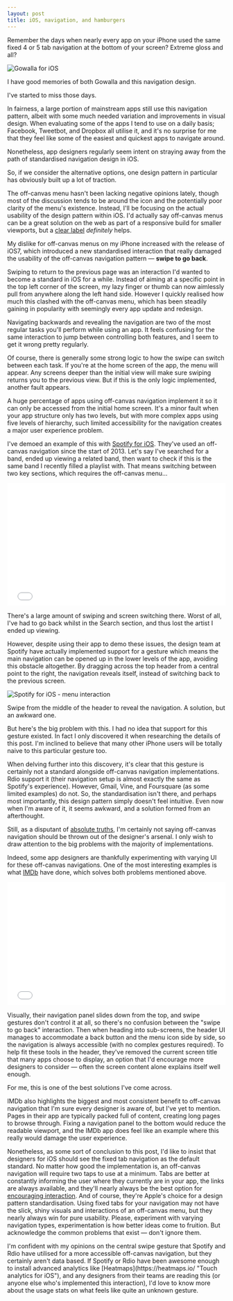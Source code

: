 ```yaml
---
layout: post
title: iOS, navigation, and hamburgers
---
```


Remember the days when nearly every app on your iPhone used the same fixed 4 or 5 tab navigation at the bottom of your screen? Extreme gloss and all?

<aside class="blog-image full-width-image">
	<img src="/images/posts/gowalla.jpg" alt="Gowalla for iOS" class="gowalla-image" />
	<p class="image-caption">I have good memories of both Gowalla and this navigation design.</p>
</aside>

I've started to miss those days.

In fairness, a large portion of mainstream apps still use this navigation pattern, albeit with some much needed variation and improvements in visual design. When evaluating some of the apps I tend to use on a daily basis; Facebook, Tweetbot, and Dropbox all utilise it, and it's no surprise for me that they feel like some of the easiest and quickest apps to navigate around.

Nonetheless, app designers regularly seem intent on straying away from the path of standardised navigation design in iOS.

So, if we consider the alternative options, one design pattern in particular has obviously built up a lot of traction.

The off-canvas menu hasn't been lacking negative opinions lately, though most of the discussion tends to be around the icon and the potentially poor clarity of the menu's existence. Instead, I'll be focusing on the actual usability of the design pattern within iOS. I'd actually say off-canvas menus can be a great solution on the web as part of a responsive build for smaller viewports, but a [clear label](http://exisweb.net/menu-eats-hamburger) *definitely* helps.

My dislike for off-canvas menus on my iPhone increased with the release of iOS7, which introduced a new standardised interaction that really damaged the usability of the off-canvas navigation pattern — **swipe to go back**.

Swiping to return to the previous page was an interaction I'd wanted to become a standard in iOS for a while. Instead of aiming at a specific point in the top left corner of the screen, my lazy finger or thumb can now aimlessly pull from anywhere along the left hand side. However I quickly realised how much this clashed with the off-canvas menu, which has been steadily gaining in popularity with seemingly every app update and redesign.

Navigating backwards and revealing the navigation are two of the most regular tasks you'll perform while using an app. It feels confusing for the same interaction to jump between controlling both features, and I seem to get it wrong pretty regularly.

Of course, there is generally some strong logic to how the swipe can switch between each task. If you're at the home screen of the app, the menu will appear. Any screens deeper than the initial view will make sure swiping returns you to the previous view. But if this is the only logic implemented, another fault appears.

A huge percentage of apps using off-canvas navigation implement it so it can only be accessed from the initial home screen. It's a minor fault when your app structure only has two levels, but with more complex apps using five levels of hierarchy, such limited accessibility for the navigation creates a major user experience problem.

I've demoed an example of this with [Spotify for iOS](https://itunes.apple.com/gb/app/spotify-music/id324684580?mt=8 "Spotify in the App Store"). They've used an off-canvas navigation since the start of 2013. Let's say I've searched for a band, ended up viewing a related band, then want to check if this is the same band I recently filled a playlist with. That means switching between two key sections, which requires the off-canvas menu&hellip;

<section class="dark-vid-wrap">
	<div>
		<style>.embed-container { position: relative; padding-bottom: 56.25%; padding-top: 0; height: 0; overflow: hidden; max-width: 100%; height: auto; } .embed-container iframe, .embed-container object, .embed-container embed { position: absolute; top: 0; left: 0; width: 100%; height: 100%; }</style>
		<div class='embed-container'>
			<iframe src="//player.vimeo.com/video/93538183" frameborder="0" webkitallowfullscreen mozallowfullscreen allowfullscreen></iframe>
		</div>
	</div>
</section>

There's a large amount of swiping and screen switching there. Worst of all, I've had to go back whilst in the Search section, and thus lost the artist I ended up viewing.

However, despite using their app to demo these issues, the design team at Spotify have actually implemented support for a gesture which means the main navigation can be opened up in the lower levels of the app, avoiding this obstacle altogether. By dragging across the top header from a central point to the right, the navigation reveals itself, instead of switching back to the previous screen.

<aside class="blog-image full-width-image">
	<img src="/images/posts/spotify-swipe.jpg" alt="Spotify for iOS - menu interaction" class="spotify-swipe-image" />
	<p class="image-caption">Swipe from the middle of the header to reveal the navigation. A solution, but an awkward one.</p>
</aside>

But here's the big problem with this. I had no idea that support for this gesture existed. In fact I only discovered it when researching the details of this post. I'm inclined to believe that many other iPhone users will be totally naive to this particular gesture too.

When delving further into this discovery, it's clear that this gesture is certainly not a standard alongside off-canvas navigation implementations. Rdio support it (their navigation setup is almost exactly the same as Spotify's experience). However, Gmail, Vine, and Foursquare (as some limited examples) do not. So, the standardisation isn't there, and perhaps most importantly, this design pattern simply doesn't feel intuitive. Even now when I'm aware of it, it seems awkward, and a solution formed from an afterthought.

Still, as a disputant of [absolute truths](/writing/never-use/), I'm certainly not saying off-canvas navigation should be thrown out of the designer's arsenal. I only wish to draw attention to the big problems with the majority of implementations.

Indeed, some app designers are thankfully experimenting with varying UI for these off-canvas navigations. One of the most interesting examples is what [IMDb](https://itunes.apple.com/gb/app/imdb-movies-tv/id342792525?mt=8 "IMDb for iOS") have done, which solves both problems mentioned above.</p>

<section class="dark-vid-wrap">
	<div>
		<style>.embed-container { position: relative; padding-bottom: 56.25%; padding-top: 0; height: 0; overflow: hidden; max-width: 100%; height: auto; } .embed-container iframe, .embed-container object, .embed-container embed { position: absolute; top: 0; left: 0; width: 100%; height: 100%; }</style>
		<div class='embed-container'>
			<iframe src="//player.vimeo.com/video/94083346" frameborder="0" webkitallowfullscreen mozallowfullscreen allowfullscreen></iframe>
		</div>
	</div>
</section>

Visually, their navigation panel slides down from the top, and swipe gestures don't control it at all, so there's no confusion between the "swipe to go back" interaction. Then when heading into sub-screens, the header UI manages to accommodate a back button and the menu icon side by side, so the navigation is always accessible (with no complex gestures required). To help fit these tools in the header, they've removed the current screen title that many apps choose to display, an option that I'd encourage more designers to consider — often the screen content alone explains itself well enough.

For me, this is one of the best solutions I've come across.

IMDb also highlights the biggest and most consistent benefit to off-canvas navigation that I'm sure every designer is aware of, but I've yet to mention. Pages in their app are typically packed full of content, creating long pages to browse through. Fixing a navigation panel to the bottom would reduce the readable viewport, and the IMDb app does feel like an example where this really would damage the user experience.

Nonetheless, as some sort of conclusion to this post, I'd like to insist that designers for iOS should see the fixed tab navigation as the default standard. No matter how good the implementation is, an off-canvas navigation will require two taps to use at a minimum. Tabs are better at constantly informing the user where they currently are in your app, the links are always available, and they'll nearly always be the best option for [encouraging interaction](http://thenextweb.com/dd/2014/04/08/ux-designers-side-drawer-navigation-costing-half-user-engagement/). And of course, they're Apple's choice for a design pattern standardisation. Using fixed tabs for your navigation may not have the slick, shiny visuals and interactions of an off-canvas menu, but they nearly always win for pure usability. Please, experiment with varying navigation types, experimentation is how better ideas come to fruition. But acknowledge the common problems that exist — don't ignore them.

<footer class="footnotes">
	I'm confident with my opinions on the central swipe gesture that Spotify and Rdio have utilised for a more accessible off-canvas navigation, but they certainly aren't data based. If Spotify or Rdio have been awesome enough to install advanced analytics like [Heatmaps](https://heatmaps.io/ "Touch analytics for iOS"), and any designers from their teams are reading this (or anyone else who's implemented this interaction), I'd love to know more about the usage stats on what feels like quite an unknown gesture.
</footer>